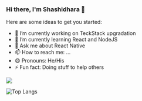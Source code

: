 ### Hi there, I'm Shashidhara 👋


Here are some ideas to get you started:

- 🔭 I’m currently working on TeckStack upgradation
- 🌱 I’m currently learning React and NodeJS
- 💬 Ask me about React Native
- 📫 How to reach me: ...
- 😄 Pronouns: He/His
- ⚡ Fun fact: Doing stuff to help others

<img src="https://github-readme-stats.vercel.app/api?username=saka-8&&show_icons=true&title_color=ferskk&icon_color=4AA557&text_color=B3486F&bg_color=151515"></img>


![Top Langs](https://github-readme-stats.vercel.app/api/top-langs/?username=CharalambosIoannou&theme=tokyonight)
